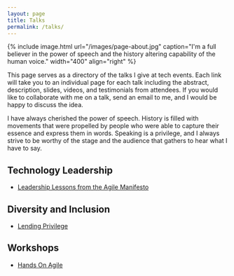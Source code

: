 ```yaml
---
layout: page
title: Talks
permalink: /talks/
---
```


{% include image.html url="/images/page-about.jpg" caption="I'm a full believer in the power of speech and the history altering capability of the human voice." width="400" align="right" %}

This page serves as a directory of the talks I give at tech events. Each link will take you to an individual page for each talk including the abstract, description, slides, videos, and testimonials from attendees. If you would like to collaborate with me on a talk, send an email to me, and I would be happy to discuss the idea.

I have always cherished the power of speech. History is filled with movements that were propelled by people who were able to capture their essence and express them in words. Speaking is a privilege, and I always strive to be worthy of the stage and the audience that gathers to hear what I have to say.


## Technology Leadership

* [Leadership Lessons from the Agile Manifesto](/talks/leadership-lessons-from-the-agile-manifesto/)

## Diversity and Inclusion

* [Lending Privilege](/talks/lending-privilege/)

## Workshops

* [Hands On Agile](/talks/hands-on-agile-workshop/)
